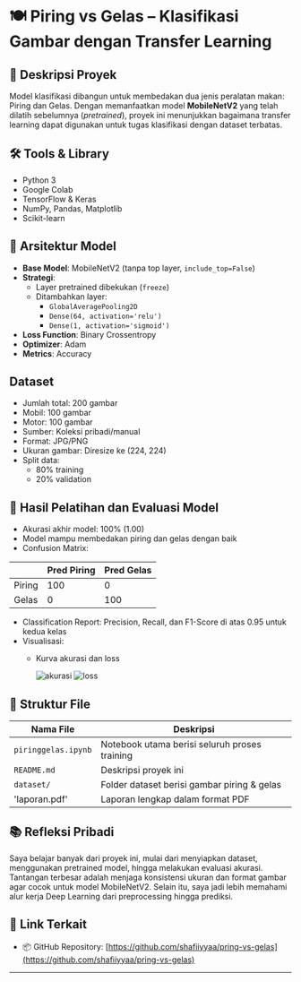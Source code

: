 # 🍽️ Piring vs Gelas – Klasifikasi Gambar dengan Transfer Learning

## 📌 Deskripsi Proyek

Model klasifikasi dibangun untuk membedakan dua jenis peralatan makan: Piring dan Gelas. Dengan memanfaatkan model **MobileNetV2** yang telah dilatih sebelumnya (*pretrained*), proyek ini menunjukkan bagaimana transfer learning dapat digunakan untuk tugas klasifikasi dengan dataset terbatas.

## 🛠️ Tools & Library

- Python 3
- Google Colab
- TensorFlow & Keras
- NumPy, Pandas, Matplotlib
- Scikit-learn

## 🧠 Arsitektur Model

- **Base Model**: MobileNetV2 (tanpa top layer, `include_top=False`)
- **Strategi**:
  - Layer pretrained dibekukan (`freeze`)
  - Ditambahkan layer:
    - `GlobalAveragePooling2D`
    - `Dense(64, activation='relu')`
    - `Dense(1, activation='sigmoid')`
- **Loss Function**: Binary Crossentropy
- **Optimizer**: Adam
- **Metrics**: Accuracy

## Dataset

- Jumlah total: 200 gambar
- Mobil: 100 gambar
- Motor: 100 gambar
- Sumber: Koleksi pribadi/manual
- Format: JPG/PNG
- Ukuran gambar: Diresize ke (224, 224)
- Split data:
  - 80% training
  - 20% validation

## 🚀 Hasil Pelatihan dan Evaluasi Model 

- Akurasi akhir model: 100% (1.00)
- Model mampu membedakan piring dan gelas dengan baik
- Confusion  Matrix: 

|        | Pred Piring | Pred Gelas |
|--------|-------------|------------|
| Piring | 100         | 0          |
| Gelas  | 0           | 100        |

- Classification Report: Precision, Recall, dan F1-Score di atas 0.95 untuk kedua kelas
- Visualisasi:
  - Kurva akurasi dan loss
    
    ![akurasi](https://github.com/user-attachments/assets/e7d2de00-f010-4311-bb99-4165ddbcbd58)
    ![loss](https://github.com/user-attachments/assets/1d3adf5c-217f-4643-9147-93a84476c655)


## 📁 Struktur File

| Nama File            | Deskripsi                                        |
|----------------------|--------------------------------------------------|
| `piringgelas.ipynb`  | Notebook utama berisi seluruh proses training    |
| `README.md`          | Deskripsi proyek ini                             |
| `dataset/`           | Folder dataset berisi gambar piring & gelas      |
| 'laporan.pdf'        | Laporan lengkap dalam format PDF                 |

## 📚 Refleksi Pribadi

Saya belajar banyak dari proyek ini, mulai dari menyiapkan dataset, menggunakan pretrained model, hingga melakukan evaluasi akurasi. Tantangan terbesar adalah menjaga konsistensi ukuran dan format gambar agar cocok untuk model MobileNetV2. Selain itu, saya jadi lebih memahami alur kerja Deep Learning dari preprocessing hingga prediksi.

## 🔗 Link Terkait

- 📦 GitHub Repository: [https://github.com/shafiiyyaa/pring-vs-gelas](https://github.com/shafiiyyaa/pring-vs-gelas)

---
